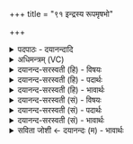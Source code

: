 +++
title = "९१ इन्द्रस्य रूपमृषभो"

+++
<details><summary>पदपाठः - दयानन्दादि</summary>

इन्द्र॑स्य। रू॒पम्। ऋ॒ष॒भः। बला॑य। कर्णा॑भ्याम्। श्रोत्र॑म्। अ॒मृत॑म्। ग्रहा॑भ्याम्। यवाः॑। न। ब॒र्हिः। भ्रु॒वि। केस॑राणि। क॒र्कन्धु॑। ज॒ज्ञे॒। मधु॑। सा॒र॒घम्। मुखा॑त्। ९१।
</details>

<details><summary>अधिमन्त्रम् (VC)</summary>

- इन्द्रो देवता
- शङ्ख ऋषिः
- भुरिक्त्रिष्टुप्
- धैवतः
</details>

<details><summary>दयानन्द-सरस्वती (हि) - विषयः</summary>

फिर उसी विषय को अगले मन्त्र में कहा है ॥
</details>

<details><summary>दयानन्द-सरस्वती (हि) - पदार्थः</summary>

पदार्थान्वयभाषाः -  जैसे (ग्रहाभ्याम्) जिनसे ग्रहण करते हैं, उन व्यवहारों के साथ (ऋषभः) ज्ञानी पुरुष (बलाय) योग-सामर्थ्य के लिये (यवाः) यवों के (न) समान (कर्णाभ्याम्) कानों से (श्रोत्रम्) शब्दविषय को (अमृतम्) नीरोग जल को और (कर्कन्धु) जिससे कर्म को धारण करें, उसको (सारघम्) एक प्रकार के स्वाद से युक्त (मधु) सहत (बर्हिः) वृद्धिकारक व्यवहार और (भ्रुवि) नेत्र और ललाट के बीच में (केसराणि) विज्ञानों अर्थात् सुषुम्ना में प्राण वायु का निरोध कर ईश्वरविषयक विशेष ज्ञानों को (मुखात्) मुख से उत्पन्न करता है, वैसे वह सब (इन्द्रस्य) परमैश्वर्य्य का (रूपम्) स्वरूप (जज्ञे) उत्पन्न होता है ॥९१ ॥
</details>

<details><summary>दयानन्द-सरस्वती (हि) - भावार्थः</summary>

भावार्थभाषाः -  इस मन्त्र में उपमा और वाचकलुप्तोपमालङ्कार हैं। जैसे निवृत्ति मार्ग में परम योगी योगबल से सब सिद्धियों को प्राप्त होता है, वैसे ही अन्य गृहस्थ लोगों को भी प्रवृत्ति मार्ग में सब ऐश्वर्य्य को प्राप्त होना चाहिये ॥९१ ॥
</details>

<details><summary>दयानन्द-सरस्वती (सं) - विषयः</summary>

पुनस्तमेव विषयमाह ॥
</details>

<details><summary>दयानन्द-सरस्वती (सं) - पदार्थः</summary>

पदार्थान्वयभाषाः -  यथा ग्रहाभ्यां सहर्षभो बलाय यवा न कर्णाभ्यां श्रोत्रममृतं कर्कन्धु सारघं मधु बर्हिर्भ्रुवि केसराणि मुखाद् जनयति, तथैतत् सर्वमिन्द्रस्य रूपं जज्ञे ॥९१ ॥
</details>

<details><summary>दयानन्द-सरस्वती (सं) - भावार्थः</summary>

भावार्थभाषाः -  अत्रोपमावाचकलुप्तोपमालङ्कारौ। यथा निवृत्तिमार्गे परमयोगी योगबलेन सर्वाः सिद्धीः प्राप्नोति, तथैवान्यैर्गृहस्थैरपि प्रवृत्तिमार्गे सर्वमैश्वर्य्यं प्राप्तव्यमिति ॥९१ ॥
</details>

<details><summary>सविता जोशी ← दयानन्दः (म) - भावार्थः</summary>

भावार्थभाषाः -  या मंत्रात उपमा व वाचकलुप्तोपमालंकार आहे. जसे परम योगी निवृत्ती मार्गात योगबलाने सिद्धी प्राप्त करतात, तसेच इतर लोकांनीही प्रवृत्तीमार्गात सर्व ऐश्वर्य प्राप्त करावे.
</details>